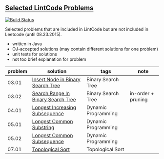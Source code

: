 ## [Selected LintCode Problems](http://www.lintcode.com/en/problem/)

[![Build Status](https://travis-ci.org/interviewcoder/lintcode.svg?branch=master)](https://travis-ci.org/interviewcoder/lintcode)

Selected problems that are included in LintCode but are not included in Leetcode (until 08.23.2015).

- written in Java
- OJ-accepted solutions (may contain different solutions for one problem)
- unit tests for solutions
- not too brief explanation for problem

| problem | solution | tags | note |
| --- | ---- | ---------| ----- |
| 03.01 | [Insert Node in Binary Search Tree](https://github.com/interviewcoder/lintcode/blob/master/03_binarytree%26divideconquer/_01_InsertNodeInABinarySearchTree/Solution.java) | Binary Search Tree | |
| 03.02 | [Search Range In Binary Search Tree](https://github.com/interviewcoder/lintcode/blob/master/03_binarytree%26divideconquer/_02_SearchRangeInBinarySearchTree/Solution.java) | Binary Search Tree | in-order + pruning |
| 04.01 | [Longest Increasing Subsequence](https://github.com/interviewcoder/lintcode/blob/master/04_dynamicprogrammingI/_01_LongestIncreasingSubsequence/Solution.java) | Dynamic Programming | |
| 05.01 | [Longest Common Substring](https://github.com/interviewcoder/lintcode/blob/master/05_dynamicprogrammingII/_01_LongestCommonSubstring/Solution.java) | Dynamic Programming | |
| 05.02 | [Longest Common Subsequence](https://github.com/interviewcoder/lintcode/blob/master/05_dynamicprogrammingII/_02_LongestCommonSubsequence/Solution.java) | Dynamic Programming | |
| 07.01 | [Topological Sort](https://github.com/interviewcoder/lintcode/tree/master/07_graph%26search/_01_TopologicalSorting) | Topological Sort | |